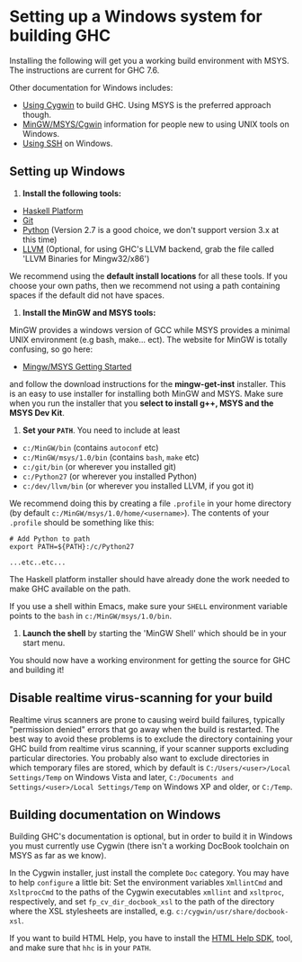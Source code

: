 # Setting up a Windows system for building GHC


Installing the following will get you a working build environment with MSYS. The instructions are current for GHC 7.6.


Other documentation for Windows includes:

- [Using Cygwin](building/windows/cygwin) to build GHC. Using MSYS is the preferred approach though.
- [MinGW/MSYS/Cgwin](building/platforms/windows) information for people new to using UNIX tools on Windows.
- [Using SSH](building/windows/ssh) on Windows.

## Setting up Windows

1. **Install the following tools:**

- [ Haskell Platform](http://hackage.haskell.org/platform/)
- [ Git](http://git-scm.com/)
- [ Python](http://python.org/) (Version 2.7 is a good choice, we don't support version 3.x at this time)
- [ LLVM](http://www.llvm.org/releases/download.html) (Optional, for using GHC's LLVM backend, grab the file called 'LLVM Binaries for Mingw32/x86')


We recommend using the **default install locations** for all these tools.  If you choose your own paths, then we recommend not using a path containing spaces if the default did not have spaces.

1. **Install the MinGW and MSYS tools:**


MinGW provides a windows version of GCC while MSYS provides a minimal UNIX environment (e.g bash, make... ect). The website for MinGW is totally confusing, so go here:

- [ Mingw/MSYS Getting Started](http://www.mingw.org/wiki/Getting_Started)


and follow the download instructions for the **mingw-get-inst** installer. This is an easy to use installer for installing both MinGW and MSYS.   Make sure when you run the installer that you **select to install g++, MSYS and the MSYS Dev Kit**.

1. **Set your `PATH`**. You need to include at least

  - `c:/MinGW/bin` (contains `autoconf` etc)
  - `c:/MinGW/msys/1.0/bin` (contains `bash`, `make` etc)
  - `c:/git/bin` (or wherever you installed git)
  - `c:/Python27` (or wherever you installed Python)
  - `c:/dev/llvm/bin` (or wherever you installed LLVM, if you got it)


We recommend doing this by creating a file `.profile` in your home directory (by default `c:/MinGW/msys/1.0/home/<username>`). The contents of your `.profile` should be something like this:

```wiki
# Add Python to path
export PATH=${PATH}:/c/Python27

...etc..etc...
```


The Haskell platform installer should have already done the work needed to make GHC available on the path.


If you use a shell within Emacs, make sure your `SHELL` environment variable points to the `bash` in `c:/MinGW/msys/1.0/bin`. 

1. **Launch the shell** by starting the 'MinGW Shell' which should be in your start menu.


You should now have a working environment for getting the source for GHC and building it!

## Disable realtime virus-scanning for your build


Realtime virus scanners are prone to causing weird build failures, typically "permission denied" errors that go away when the build is restarted.  The best way to avoid these problems is to exclude the directory containing your GHC build from realtime virus scanning, if your scanner supports excluding particular directories.  You probably also want to exclude directories in which temporary files are stored, which by default is `C:/Users/<user>/Local Settings/Temp` on Windows Vista and later, `C:/Documents and Settings/<user>/Local Settings/Temp` on Windows XP and older, or `C:/Temp`.

## Building documentation on Windows


Building GHC's documentation is optional, but in order to build it in Windows you must currently use Cygwin (there isn't a working DocBook toolchain on MSYS as far as we know).


In the Cygwin installer, just install the complete `Doc` category. You may have to help `configure` a little bit: Set the environment variables `XmllintCmd` and `XsltprocCmd` to the paths of the Cygwin executables `xmllint` and `xsltproc`, respectively, and set `fp_cv_dir_docbook_xsl` to the path of the directory where the XSL stylesheets are installed, e.g. `c:/cygwin/usr/share/docbook-xsl`.    


If you want to build HTML Help, you have to install the [ HTML Help SDK](http://msdn.microsoft.com/library/default.asp?url=/library/en-us/htmlhelp/html/hworiHTMLHelpStartPage.asp), tool, and make sure that `hhc` is in your `PATH`.
